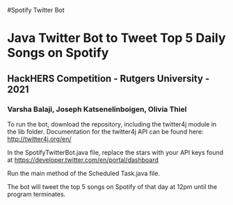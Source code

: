 #Spotify Twitter Bot

<h1>Java Twitter Bot to Tweet Top 5 Daily Songs on Spotify</h1>
<h2>HackHERS Competition - Rutgers University - 2021</h2>
<h3>Varsha Balaji, Joseph Katsenelinboigen, Olivia Thiel</h3>


To run the bot, download the repository, including the twitter4j module in the lib folder. Documentation for the twitter4j API can be found here: http://twitter4j.org/en/

In the SpotifyTwitterBot.java file, replace the stars with your API keys found at https://developer.twitter.com/en/portal/dashboard

Run the main method of the Scheduled Task.java file.


The bot will tweet the top 5 songs on Spotify of that day at 12pm until the program terminates.


